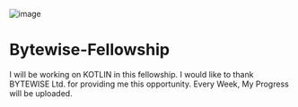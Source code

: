 ![image](https://user-images.githubusercontent.com/98312905/226182244-509f0834-c480-4903-85d4-5bb5239f2a40.png)

# Bytewise-Fellowship

I will be working on KOTLIN in this fellowship. I would like to thank BYTEWISE Ltd. for providing me this opportunity.
Every Week, My Progress will be uploaded.
